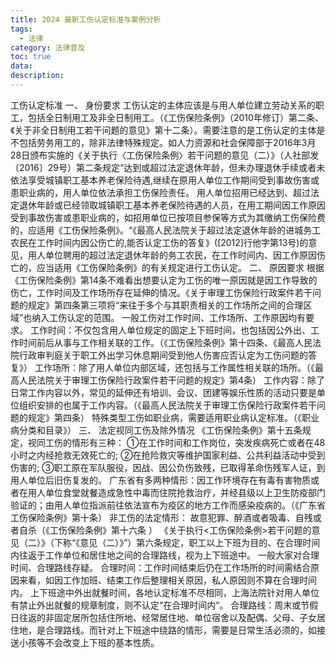 ```yaml
---
title: 2024 最新工伤认定标准与案例分析
tags: 
  - 法律
category: 法律普及
toc: true
data:   
description: 
---
```



工伤认定标准
一、	身份要求
工伤认定的主体应该是与用人单位建立劳动关系的职工，包括全日制用工及非全日制用工。（《工伤保险条例》（2010年修订）第二条、《关于非全日制用工若干问题的意见》第十二条）。需要注意的是工伤认定的主体是不包括劳务用工的，除非法律特殊规定。如人力资源和社会保障部于2016年3月28日颁布实施的《关于执行〈工伤保险条例〉若干问题的意见（二）》（人社部发〔2016〕29号）第二条规定“达到或超过法定退休年龄，但未办理退休手续或者未依法享受城镇职工基本养老保险待遇,继续在原用人单位工作期间受到事故伤害或患职业病的，用人单位依法承担工伤保险责任。
用人单位招用已经达到、超过法定退休年龄或已经领取城镇职工基本养老保险待遇的人员，在用工期间因工作原因受到事故伤害或患职业病的，如招用单位已按项目参保等方式为其缴纳工伤保险费的，应适用《工伤保险条例》。“《最高人民法院关于超过法定退休年龄的进城务工农民在工作时间内因公伤亡的,能否认定工伤的答复》([2012]行他字第13号)的意见，用人单位聘用的超过法定退休年龄的务工农民，在工作时间内、因工作原因伤亡的，应当适用《工伤保险条例》的有关规定进行工伤认定。
二、	原因要求
根据《工伤保险条例》第14条不难看出想要认定为工伤的唯一原因就是因工作导致的伤亡，工作时间及工作场所存在延伸的情况。《关于审理工伤保险行政案件若干问题的规定》第四条第三项将“来往于多个与其职责相关的工作场所之间的合理区域”也纳入工伤认定的范围。
一般工伤对工作时间、工作场所、工作原因均有要求。
工作时间：不仅包含用人单位规定的固定上下班时间，也包括因公外出、工作时间前后从事与工作相关联的工作。（《工伤保险条例》第十四条、《最高人民法院行政审判庭关于职工外出学习休息期间受到他人伤害应否认定为工伤问题的答复》）
工作场所：除了用人单位内部区域，还包括与工作属性相关联的场所。（《最高人民法院关于审理工伤保险行政案件若干问题的规定》第4条）
工作内容：除了日常工作内容以外，常见的延伸还有培训、会议、团建等娱乐性质的活动只要是单位组织安排的也属于工作内容。（《最高人民法院关于审理工伤保险行政案件若干问题的规定》第四条）
特殊类型工伤如职业病，需要适用职业病认定标准。（《职业病分类和目录》）
三、	法定视同工伤及除外情况
《工伤保险条例》第十五条规定，视同工伤的情形有三种：
①在工作时间和工作岗位，突发疾病死亡或者在48小时之内经抢救无效死亡的;
②在抢险救灾等维护国家利益、公共利益活动中受到伤害的;
③职工原在军队服役，因战、因公负伤致残，已取得革命伤残军人证，到用人单位后旧伤复发的。
广东省有多两种情形：因工作环境存在有毒有害物质或者在用人单位食堂就餐造成急性中毒而住院抢救治疗，并经县级以上卫生防疫部门验证的；由用人单位指派前往依法宣布为疫区的地方工作而感染疫病的。（《广东省工伤保险条例》第十条）
非工伤的法定情形：
故意犯罪、醉酒或者吸毒、自残或者自杀（《工伤保险条例》第十六条 ）
《关于执行<工伤保险条例>若干问题的意见（二）》（下称“《意见（二）》”）第六条规定，职工以上下班为目的、在合理时间内往返于工作单位和居住地之间的合理路线，视为上下班途中。
一般大家对合理时间、合理路线存疑。
合理时间：工作时间结束后仍在工作场所的时间需结合原因来看，如因工作加班、结束工作后整理相关原因，私人原因则不算在合理时间内。
上下班途中外出就餐时间，各地认定标准不尽相同，上海法院针对用人单位有禁止外出就餐的规章制度，则不认定“在合理时间内”。
合理路线：周末或节假日往返的非固定居所包括住所地、经常居住地、单位宿舍以及配偶、父母、子女居住地，是合理路线。而针对上下班途中绕路的情形，需要是日常生活必须的，如接送小孩等不会改变上下班的基本性质。
